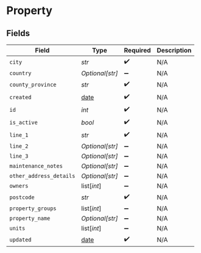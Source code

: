 # Property


## Fields

| Field                                                                | Type                                                                 | Required                                                             | Description                                                          |
| -------------------------------------------------------------------- | -------------------------------------------------------------------- | -------------------------------------------------------------------- | -------------------------------------------------------------------- |
| `city`                                                               | *str*                                                                | :heavy_check_mark:                                                   | N/A                                                                  |
| `country`                                                            | *Optional[str]*                                                      | :heavy_minus_sign:                                                   | N/A                                                                  |
| `county_province`                                                    | *str*                                                                | :heavy_check_mark:                                                   | N/A                                                                  |
| `created`                                                            | [date](https://docs.python.org/3/library/datetime.html#date-objects) | :heavy_check_mark:                                                   | N/A                                                                  |
| `id`                                                                 | *int*                                                                | :heavy_check_mark:                                                   | N/A                                                                  |
| `is_active`                                                          | *bool*                                                               | :heavy_check_mark:                                                   | N/A                                                                  |
| `line_1`                                                             | *str*                                                                | :heavy_check_mark:                                                   | N/A                                                                  |
| `line_2`                                                             | *Optional[str]*                                                      | :heavy_minus_sign:                                                   | N/A                                                                  |
| `line_3`                                                             | *Optional[str]*                                                      | :heavy_minus_sign:                                                   | N/A                                                                  |
| `maintenance_notes`                                                  | *Optional[str]*                                                      | :heavy_minus_sign:                                                   | N/A                                                                  |
| `other_address_details`                                              | *Optional[str]*                                                      | :heavy_minus_sign:                                                   | N/A                                                                  |
| `owners`                                                             | list[*int*]                                                          | :heavy_minus_sign:                                                   | N/A                                                                  |
| `postcode`                                                           | *str*                                                                | :heavy_check_mark:                                                   | N/A                                                                  |
| `property_groups`                                                    | list[*int*]                                                          | :heavy_minus_sign:                                                   | N/A                                                                  |
| `property_name`                                                      | *Optional[str]*                                                      | :heavy_minus_sign:                                                   | N/A                                                                  |
| `units`                                                              | list[*int*]                                                          | :heavy_minus_sign:                                                   | N/A                                                                  |
| `updated`                                                            | [date](https://docs.python.org/3/library/datetime.html#date-objects) | :heavy_check_mark:                                                   | N/A                                                                  |